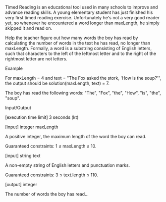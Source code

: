 Timed Reading is an educational tool used in many schools to improve and advance reading skills. A young elementary student has just finished his very first timed reading exercise. Unfortunately he's not a very good reader yet, so whenever he encountered a word longer than maxLength, he simply skipped it and read on.

Help the teacher figure out how many words the boy has read by calculating the number of words in the text he has read, no longer than maxLength.
Formally, a word is a substring consisting of English letters, such that characters to the left of the leftmost letter and to the right of the rightmost letter are not letters.

Example

For maxLength = 4 and
text = "The Fox asked the stork, 'How is the soup?'",
the output should be
solution(maxLength, text) = 7.

The boy has read the following words: "The", "Fox", "the", "How", "is", "the", "soup".

Input/Output

[execution time limit] 3 seconds (kt)

[input] integer maxLength

A positive integer, the maximum length of the word the boy can read.

Guaranteed constraints:
1 ≤ maxLength ≤ 10.

[input] string text

A non-empty string of English letters and punctuation marks.

Guaranteed constraints:
3 ≤ text.length ≤ 110.

[output] integer

The number of words the boy has read...